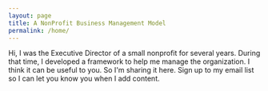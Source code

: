 ```yaml
---
layout: page
title: A NonProfit Business Management Model
permalink: /home/
---
```

Hi, I was the Executive Director of a small nonprofit for several years. During that time, I developed a framework to help me manage the organization.
I think it can be useful to you.
So I'm sharing it here.
Sign up to my email list so I can let you know you when I add content.

